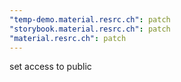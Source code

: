 ```yaml
---
"temp-demo.material.resrc.ch": patch
"storybook.material.resrc.ch": patch
"material.resrc.ch": patch
---
```


set access to public
